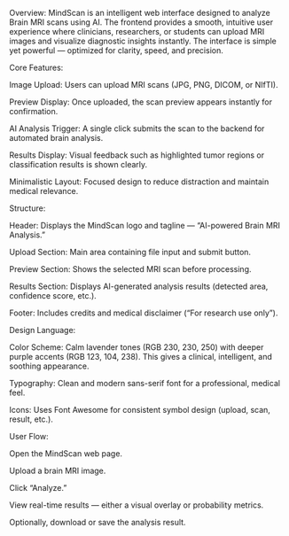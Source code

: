 Overview:
MindScan is an intelligent web interface designed to analyze Brain MRI scans using AI. The frontend provides a smooth, intuitive user experience where clinicians, researchers, or students can upload MRI images and visualize diagnostic insights instantly. The interface is simple yet powerful — optimized for clarity, speed, and precision.

Core Features:

Image Upload: Users can upload MRI scans (JPG, PNG, DICOM, or NIfTI).

Preview Display: Once uploaded, the scan preview appears instantly for confirmation.

AI Analysis Trigger: A single click submits the scan to the backend for automated brain analysis.

Results Display: Visual feedback such as highlighted tumor regions or classification results is shown clearly.

Minimalistic Layout: Focused design to reduce distraction and maintain medical relevance.

Structure:

Header: Displays the MindScan logo and tagline — “AI-powered Brain MRI Analysis.”

Upload Section: Main area containing file input and submit button.

Preview Section: Shows the selected MRI scan before processing.

Results Section: Displays AI-generated analysis results (detected area, confidence score, etc.).

Footer: Includes credits and medical disclaimer (“For research use only”).

Design Language:

Color Scheme: Calm lavender tones (RGB 230, 230, 250) with deeper purple accents (RGB 123, 104, 238). This gives a clinical, intelligent, and soothing appearance.

Typography: Clean and modern sans-serif font for a professional, medical feel.

Icons: Uses Font Awesome for consistent symbol design (upload, scan, result, etc.).

User Flow:

Open the MindScan web page.

Upload a brain MRI image.

Click “Analyze.”

View real-time results — either a visual overlay or probability metrics.

Optionally, download or save the analysis result.